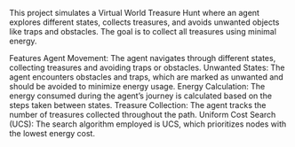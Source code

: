 This project simulates a Virtual World Treasure Hunt where an agent explores different states, collects treasures, and avoids unwanted objects like traps and obstacles. The goal is to collect all treasures using minimal energy.

Features
Agent Movement: The agent navigates through different states, collecting treasures and avoiding traps or obstacles.
Unwanted States: The agent encounters obstacles and traps, which are marked as unwanted and should be avoided to minimize energy usage.
Energy Calculation: The energy consumed during the agent’s journey is calculated based on the steps taken between states.
Treasure Collection: The agent tracks the number of treasures collected throughout the path.
Uniform Cost Search (UCS): The search algorithm employed is UCS, which prioritizes nodes with the lowest energy cost.
